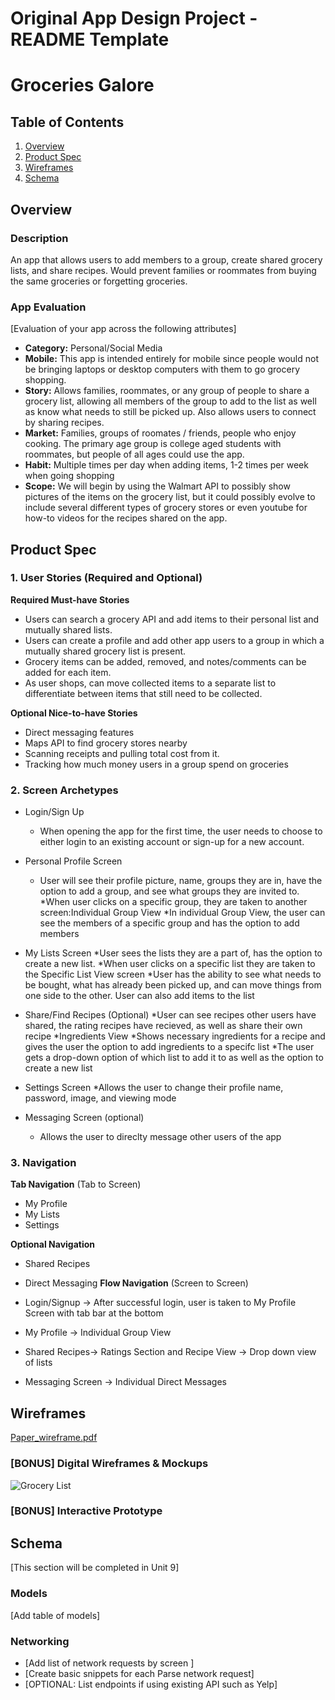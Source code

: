 Original App Design Project - README Template
===

# Groceries Galore

## Table of Contents
1. [Overview](#Overview)
1. [Product Spec](#Product-Spec)
1. [Wireframes](#Wireframes)
2. [Schema](#Schema)

## Overview
### Description
An app that allows users to add members to a group, create shared grocery lists, and share recipes. Would prevent families or roommates from buying the same groceries or forgetting groceries.

### App Evaluation
[Evaluation of your app across the following attributes]
- **Category:** Personal/Social Media
- **Mobile:** This app is intended entirely for mobile since people would not be bringing laptops or desktop computers with them to go grocery shopping.
- **Story:** Allows families, roommates, or any group of people to share a grocery list, allowing all members of the group to add to the list as well as know what needs to still be picked up. Also allows users to connect by sharing recipes.
- **Market:** Families, groups of roomates / friends, people who enjoy cooking. The primary age group is college aged students with roommates, but people of all ages could use the app.
- **Habit:** Multiple times per day when adding items, 1-2 times per week when going shopping
- **Scope:** We will begin by using the Walmart API to possibly show pictures of the items on the grocery list, but it could possibly evolve to include several different types of grocery stores or even youtube for how-to videos for the recipes shared on the app.

## Product Spec

### 1. User Stories (Required and Optional)

**Required Must-have Stories**

* Users can search a grocery API and add items to their personal list and mutually shared lists.
* Users can create a profile and add other app users to a group in which a mutually shared grocery list is present.
* Grocery items can be added, removed, and notes/comments can be added for each item.
* As user shops, can move collected items to a separate list to differentiate between items that still need to be collected.
 


**Optional Nice-to-have Stories**

* Direct messaging features
* Maps API to find grocery stores nearby
* Scanning receipts and pulling total cost from it.
* Tracking how much money users in a group spend on groceries

### 2. Screen Archetypes

* Login/Sign Up
   * When opening the app for the first time, the user needs to choose to either login to an existing account or sign-up for a new account.
* Personal Profile Screen
   * User will see their profile picture, name, groups they are in, have the option to add a group, and see what groups they are invited to.
   *When user clicks on a specific group, they are taken to another screen:Individual Group View
     *In individual Group View, the user can see the members of a specific group and has the option to add members
* My Lists Screen
   *User sees the lists they are a part of, has the option to create a new list.
   *When user clicks on a specific list they are taken to the Specific List View screen
      *User has the ability to see what needs to be bought, what has already been picked up, and can move things from one side to the other. User can also add items to the list
   
* Share/Find Recipes (Optional)
   *User can see recipes other users have shared, the rating recipes have recieved, as well as share their own recipe
   *Ingredients View
      *Shows necessary ingredients for a recipe and gives the user the option to add ingredients to a specifc list
        *The user gets a drop-down option of which list to add it to as well as the option to create a new list
* Settings Screen
   *Allows the user to change their profile name, password, image, and viewing mode  
* Messaging Screen (optional)
   * Allows the user to direclty message other users of the app 

### 3. Navigation

**Tab Navigation** (Tab to Screen)

* My Profile
* My Lists
* Settings

**Optional Navigation**
* Shared Recipes
* Direct Messaging
**Flow Navigation** (Screen to Screen)

* Login/Signup -> After successful login, user is taken to My Profile Screen with tab bar at the bottom
* My Profile -> Individual Group View
* Shared Recipes-> Ratings Section and Recipe View -> Drop down view of lists
* Messaging Screen -> Individual Direct Messages

## Wireframes
[Paper_wireframe.pdf](https://github.com/izlatkin/GroupGroceryList/files/7412876/Paper_wireframe.pdf)


### [BONUS] Digital Wireframes & Mockups
![Grocery List](https://user-images.githubusercontent.com/88288108/138754194-97716823-2abe-4a4d-8d7e-05694fd00b12.png)


### [BONUS] Interactive Prototype

## Schema 
[This section will be completed in Unit 9]
### Models
[Add table of models]
### Networking
- [Add list of network requests by screen ]
- [Create basic snippets for each Parse network request]
- [OPTIONAL: List endpoints if using existing API such as Yelp]
